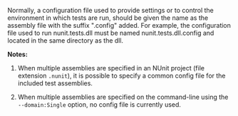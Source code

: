 Normally, a configuration file used to provide settings or to control the environment
in which tests are run, should be given the name as the assembly file with the
suffix ".config" added. For example, the configuration file used to run nunit.tests.dll must
be named nunit.tests.dll.config and located in the same directory as the dll.

**Notes:**

1. When multiple assemblies are specified in an NUnit project (file extension `.nunit`),
it is possible to specify a common config file for the included test assemblies.

2. When multiple assemblies are specified on the command-line using the `--domain:Single`
option, no config file is currently used.

